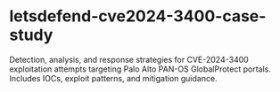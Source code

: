 # letsdefend-cve2024-3400-case-study
Detection, analysis, and response strategies for CVE-2024-3400 exploitation attempts targeting Palo Alto PAN-OS GlobalProtect portals. Includes IOCs, exploit patterns, and mitigation guidance.
